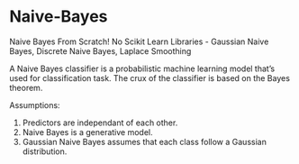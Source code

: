 # Naive-Bayes
Naive Bayes From Scratch! No Scikit Learn Libraries - Gaussian Naive Bayes, Discrete Naive Bayes, Laplace Smoothing

A Naive Bayes classifier is a probabilistic machine learning model that’s used for classification task. 
The crux of the classifier is based on the Bayes theorem.


Assumptions: 
1) Predictors are independant of each other.
2) Naive Bayes is a generative model.
3) Gaussian Naive Bayes assumes that each class follow a Gaussian distribution.
